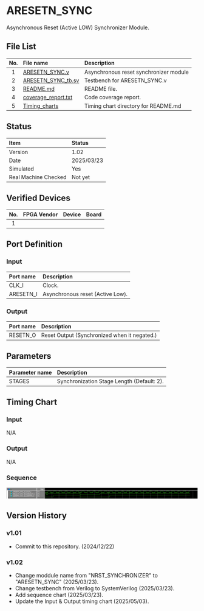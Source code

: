 # ARESETN_SYNC
Asynchronous Reset (Active LOW) Synchronizer Module.

## File List
| No. |File name|Description|
|:---:|:-------------------------|:----------|
|  1  |[ARESETN_SYNC.v](https://github.com/AUDIY/AUDIY_Verilog_IP/blob/main/ARESETN_SYNC/ARESETN_SYNC.v)|Asynchronous reset synchronizer module|
|  2  |[ARESETN_SYNC_tb.sv](https://github.com/AUDIY/AUDIY_Verilog_IP/blob/main/ARESETN_SYNC/ARESETN_SYNC_tb.sv)|Testbench for ARESETN_SYNC.v|
|  3  |[README.md](https://github.com/AUDIY/AUDIY_Verilog_IP/blob/main/ARESETN_SYNC/README.md)|README file.|
|  4  |[coverage_report.txt](https://github.com/AUDIY/AUDIY_Verilog_IP/blob/main/ARESETN_SYNC/coverage_report.txt)|Code coverage report.|
|  5  |[Timing_charts](https://github.com/AUDIY/AUDIY_Verilog_IP/tree/main/ARESETN_SYNC/Timing_charts)|Timing chart directory for README.md|

## Status
|Item|Status|
|:------|:---------|
|Version|1.02|
|Date   |2025/03/23|
|Simulated|Yes|
|Real Machine Checked|Not yet|

## Verified Devices
|No.|FPGA Vendor|Device|Board|
|:-:|:----------|:-----|:----|
| 1 ||||

## Port Definition
### Input
|Port name|Description|
|:--------|:----------|
|CLK_I|Clock.|
|ARESETN_I|Asynchronous reset (Active Low).|

### Output
|Port name|Description|
|:--------|:----------|
|RESETN_O|Reset Output (Synchronized when it negated.)|

## Parameters
|Parameter name|Description|
|:-------------|:----------|
|STAGES|Synchronization Stage Length (Default: 2).|

## Timing Chart
### Input
N/A
### Output
N/A
### Sequence
![Sequence](https://github.com/AUDIY/AUDIY_Verilog_IP/blob/main/ARESETN_SYNC/Timing_charts/02_png/ARESETN_SYNC_sequence.png)

## Version History
### v1.01
- Commit to this repository. (2024/12/22)
### v1.02
- Change moddule name from "NRST_SYNCHRONIZER" to "ARESETN_SYNC" (2025/03/23).
- Change testbench from Verilog to SystemVerilog (2025/03/23).
- Add sequence chart (2025/03/23).
- Update the Input & Output timing chart (2025/05/03).
